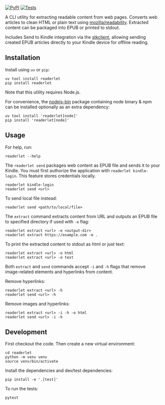 [![PyPI](https://img.shields.io/pypi/v/readerlet.svg)](https://pypi.org/project/readerlet/)
[![Tests](https://github.com/pavzari/readerlet/workflows/Test/badge.svg)](https://github.com/pavzari/readerlet/actions?query=workflow%3ATest)

A CLI utility for extracting readable content from web pages. Converts web articles to clean HTML or plain text using [mozilla/readability](https://github.com/mozilla/readability). Extracted content can be packaged into EPUB or printed to stdout.

Includes Send to Kindle integration via the [stkclient](https://github.com/maxdjohnson/stkclient), allowing sending created EPUB articles directly to your Kindle device for offline reading.

## Installation

Install using `uv` or `pip`:

    uv tool install readerlet
    pip install readerlet

Note that this utility requires Node.js.

For convenience, the [nodejs-bin](https://github.com/samwillis/nodejs-pypi) package containing node binary & npm can be installed optionally as an extra dependency:

    uv tool install 'readerlet[node]'
    pip install 'readerlet[node]'

## Usage

For help, run:

    readerlet --help

The `readerlet send` packages web content as EPUB file and sends it to your Kindle. You must first authorize the application with `readerlet kindle-login`. This feature stores credentials locally.

    readerlet kindle-login
    readerlet send <url>

To send local file instead:

    readerlet send <path/to/local/file>

The `extract` command extracts content from URL and outputs an EPUB file to specified directory if used with `-e` flag:

    readerlet extract <url> -e <output-dir>
    readerlet extract https://example.com -e .

To print the extracted content to stdout as html or just text:

    readerlet extract <url> -o html
    readerlet extract <url> -o text

Both `extract` and `send` commands accept `-i` and `-h` flags that remove image-related elements and hyperlinks from content.

Remove hyperlinks:

    readerlet extract <url> -h
    readerlet send <url> -h

Remove images and hyperlinks:

    readerlet extract <url> -i -h -o html
    readerlet send <url> -i -h

## Development

First checkout the code. Then create a new virtual environment:

    cd readerlet
    python -m venv venv
    source venv/bin/activate

Install the dependencies and dev/test dependencies:

    pip install -e '.[test]'

To run the tests:

    pytest
